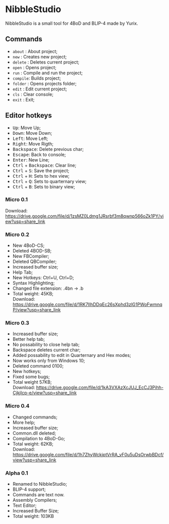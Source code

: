 # NibbleStudio
NibbleStudio is a small tool for 4BoD and BLIP-4 made by Yurix.

## Commands
 - `about`  : About project;
 - `new`    : Creates new project;
 - `delete` : Deletes current project;
 - `open`   : Opens project;
 - `run`    : Compile and run the project;
 - `compile`: Builds project;
 - `folder` : Opens projects folder;
 - `edit`   : Edit current project;
 - `cls`    : Clear console;
 - `exit`   : Exit;
 
## Editor hotkeys
 - <kbd>Up</kbd>: Move Up;
 - <kbd>Down</kbd>: Move Down;
 - <kbd>Left</kbd>: Move Left;
 - <kbd>Right</kbd>: Move Rigth;
 - <kbd>Backspace</kbd>: Delete previous char;
 - <kbd>Escape</kbd>: Back to console;
 - <kbd>Enter</kbd>: New Line;
 - <kbd>Ctrl</kbd> + <kbd>Backspace</kbd>: Clear line;
 - <kbd>Ctrl</kbd> + <kbd>S</kbd>: Save the project;
 - <kbd>Ctrl</kbd> + <kbd>H</kbd>: Sets to hex view;
 - <kbd>Ctrl</kbd> + <kbd>Q</kbd>: Sets to quarternary view;
 - <kbd>Ctrl</kbd> + <kbd>B</kbd>: Sets to binary view;
 

### Micro 0.1
Download: https://drive.google.com/file/d/1zsMZ0Ldmg1JRsrbf3m8qwnp566oZk1PY/view?usp=share_link

### Micro 0.2
 - New 4BoD-CS;
 - Deleted 4BOD-SB;
 - New FBCompiler;
 - Deleted QBCompiler;
 - Increased buffer size;
 - Help Tab;
 - New Hotkeys: Ctrl+U, Ctrl+D;
 - Syntax Highlighting;
 - Changed file extension: .4bn -> .b
 - Total weight: 45KB; <br>
Download: https://drive.google.com/file/d/1RK7IlhDDqEc26sXphd3zlG1PWoFwmnqP/view?usp=share_link

### Micro 0.3
 - Increased buffer size;
 - Better help tab;
 - No possability to close help tab;
 - Backspace deletes current char;
 - Added possability to edit in Quarternary and Hex modes;
 - Now works only from Windows 10;
 - Deleted command 0100;
 - New hotkeys;
 - Fixed some bugs;
 - Total weight 57KB; <br>
 Download: https://drive.google.com/file/d/1kA3VXAzXcJUJ_EcCJ3Pihh-CjkjIcp-e/view?usp=share_link

### Micro 0.4
 - Changed commands;
 - More help;
 - Increased buffer size;
 - Common.dll deleted;
 - Compilation to 4BoD-Go;
 - Total weight: 62KB; <br>
Download: https://drive.google.com/file/d/1h7ZhyWckjptVrRA_vF0u5uDsOrwbBDcf/view?usp=share_link

### Alpha 0.1
 - Renamed to NibbleStudio;
 - BLIP-4 support;
 - Commands are text now.
 - Assembly Compilers;
 - Text Editor;
 - Increased Buffer Size;
 - Total weight: 103KB

